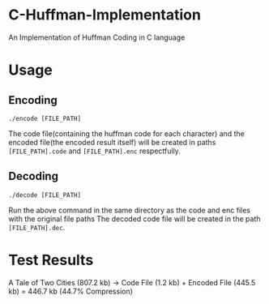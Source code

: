 # C-Huffman-Implementation
An Implementation of Huffman Coding in C language

# Usage
## Encoding
```
./encode [FILE_PATH]
```

The code file(containing the huffman code for each character) and the encoded file(the encoded result itself) will be created in paths `[FILE_PATH].code` and `[FILE_PATH].enc` respectfully.
## Decoding
```
./decode [FILE_PATH]
```

Run the above command in the same directory as the code and enc files with the original file paths
The decoded code file will be created in the path `[FILE_PATH].dec`.

# Test Results
A Tale of Two Cities (807.2 kb) -> Code File (1.2 kb) + Encoded File (445.5 kb) = 446.7 kb (44.7% Compression)
